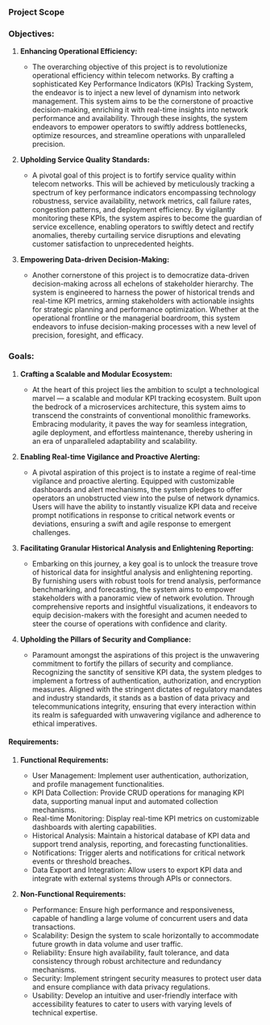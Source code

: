 ### Project Scope

### Objectives:

1. **Enhancing Operational Efficiency:**
   - The overarching objective of this project is to revolutionize operational
     efficiency within telecom networks. By crafting a sophisticated Key Performance
     Indicators (KPIs) Tracking System, the endeavor is to inject a new level of
     dynamism into network management. This system aims to be the cornerstone of
     proactive decision-making, enriching it with real-time insights into network
     performance and availability. Through these insights, the system endeavors to
     empower operators to swiftly address bottlenecks, optimize resources, and
     streamline operations with unparalleled precision.

2. **Upholding Service Quality Standards:**
   - A pivotal goal of this project is to fortify service quality within telecom
     networks. This will be achieved by meticulously tracking a spectrum of key
     performance indicators encompassing technology robustness, service availability,
     network metrics, call failure rates, congestion patterns, and deployment
     efficiency. By vigilantly monitoring these KPIs, the system aspires to become the
     guardian of service excellence, enabling operators to swiftly detect and rectify
     anomalies, thereby curtailing service disruptions and elevating customer
     satisfaction to unprecedented heights.

3. **Empowering Data-driven Decision-Making:**
   - Another cornerstone of this project is to democratize data-driven decision-making
     across all echelons of stakeholder hierarchy. The system is engineered to harness
     the power of historical trends and real-time KPI metrics, arming stakeholders with
     actionable insights for strategic planning and performance optimization. Whether
     at the operational frontline or the managerial boardroom, this system endeavors to
     infuse decision-making processes with a new level of precision, foresight, and
     efficacy.

### Goals:

1. **Crafting a Scalable and Modular Ecosystem:**
   - At the heart of this project lies the ambition to sculpt a technological marvel —
     a scalable and modular KPI tracking ecosystem. Built upon the bedrock of a
     microservices architecture, this system aims to transcend the constraints of
     conventional monolithic frameworks. Embracing modularity, it paves the way for
     seamless integration, agile deployment, and effortless maintenance, thereby
     ushering in an era of unparalleled adaptability and scalability.

2. **Enabling Real-time Vigilance and Proactive Alerting:**
   - A pivotal aspiration of this project is to instate a regime of real-time vigilance
     and proactive alerting. Equipped with customizable dashboards and alert
     mechanisms, the system pledges to offer operators an unobstructed view into the
     pulse of network dynamics. Users will have the ability to instantly visualize KPI
     data and receive prompt notifications in response to critical network events or
     deviations, ensuring a swift and agile response to emergent challenges.

3. **Facilitating Granular Historical Analysis and Enlightening Reporting:**
   - Embarking on this journey, a key goal is to unlock the treasure trove of
     historical data for insightful analysis and enlightening reporting. By furnishing
     users with robust tools for trend analysis, performance benchmarking, and
     forecasting, the system aims to empower stakeholders with a panoramic view of
     network evolution. Through comprehensive reports and insightful visualizations, it
     endeavors to equip decision-makers with the foresight and acumen needed to steer
     the course of operations with confidence and clarity.

4. **Upholding the Pillars of Security and Compliance:**
   - Paramount amongst the aspirations of this project is the unwavering commitment to
     fortify the pillars of security and compliance. Recognizing the sanctity of
     sensitive KPI data, the system pledges to implement a fortress of authentication,
     authorization, and encryption measures. Aligned with the stringent dictates of
     regulatory mandates and industry standards, it stands as a bastion of data privacy
     and telecommunications integrity, ensuring that every interaction within its realm
     is safeguarded with unwavering vigilance and adherence to ethical imperatives.

#### Requirements:

1. **Functional Requirements:**
   - User Management: Implement user authentication, authorization, and profile
     management functionalities.
   - KPI Data Collection: Provide CRUD operations for managing KPI data, supporting
     manual input and automated collection mechanisms.
   - Real-time Monitoring: Display real-time KPI metrics on customizable dashboards
     with alerting capabilities.
   - Historical Analysis: Maintain a historical database of KPI data and support trend
     analysis, reporting, and forecasting functionalities.
   - Notifications: Trigger alerts and notifications for critical network events or
     threshold breaches.
   - Data Export and Integration: Allow users to export KPI data and integrate with
     external systems through APIs or connectors.

2. **Non-Functional Requirements:**
   - Performance: Ensure high performance and responsiveness, capable of handling a
     large volume of concurrent users and data transactions.
   - Scalability: Design the system to scale horizontally to accommodate future growth
     in data volume and user traffic.
   - Reliability: Ensure high availability, fault tolerance, and data consistency
     through robust architecture and redundancy mechanisms.
   - Security: Implement stringent security measures to protect user data and ensure
     compliance with data privacy regulations.
   - Usability: Develop an intuitive and user-friendly interface with accessibility
     features to cater to users with varying levels of technical expertise.

